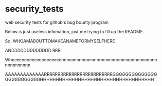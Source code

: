 # security_tests
web security tests for github's bug bounty program

Below is just useless infomation, just me trying to fill up the README.

So, WHOAMABOUTTOMAKEANAMEFORMYSELFHERE

ANDDDDDDDDDDDDD RRR

Wheeeeeeeeeeeeeeeeeeeennnnnnnnnnnnnnnnnnnnnnnnnnnnnnnnnnnnnnnnnnnnnnnn

AAAAAAAAAAAAARRRRRRRRRRRRRRRRRRRRRRRRRGGGGGGGGGGGGGGGGGGGGGGGGGHHHHHHHHHHHHHHHHHHHHHHHHHHHHHHHHHHHH
